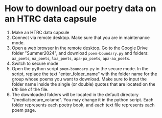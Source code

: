 # How to download our poetry data on an HTRC data capsule
1. Make an HTRC data capsule
2. Connect via remote desktop. Make sure that you are in maintenance mode.
3. Open a web browser in the remote desktop. Go to the Google Drive folder "Summer2024", and download `poem-boundary.py` and folders: `aa_poets`, `na_poets`, `lxa_poets`, `apa-pa_poets`, `apa-aa_poets`.
4. Switch to secure mode
5. Open the python script `poem-boundary.py` in the secure mode. In the script, replace the text "enter_folder_name" with the folder name for the group whose poems you want to download. Make sure to input the folder name inside the single (or double) quotes that are located on the _6th_ line of the file.
6. The downloaded folders will be located in the default directory "/media/secure_volume". You may change it in the python script. Each folder represents each poetry book, and each text file represents each poem page.
